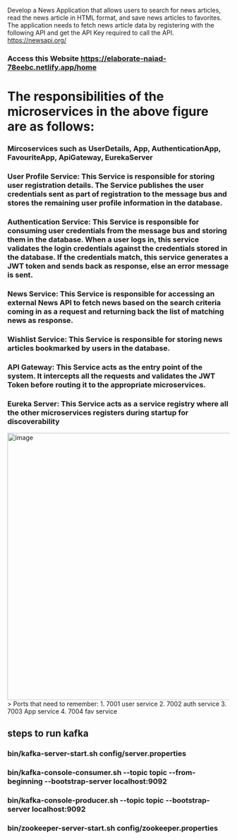 Develop a News Application that allows users to search for news articles, read the news article in HTML format, and save news articles to favorites.
The application needs to fetch news article data by registering with the following API and get the API Key required to call the API.
https://newsapi.org/
### Access this Website https://elaborate-naiad-78eebc.netlify.app/home
# The responsibilities of the microservices in the above figure are as follows:
### Mircoservices such as UserDetails, App, AuthenticationApp, FavouriteApp, ApiGateway, EurekaServer
### User Profile Service: This Service is responsible for storing user registration details. The Service publishes the user credentials sent as part of registration to the message bus and stores the remaining user profile information in the database.
### Authentication Service: This Service is responsible for consuming user credentials from the message bus and storing them in the database. When a user logs in, this service validates the login credentials against the credentials stored in the database. If the credentials match, this service generates a JWT token and sends back as response, else an error message is sent.
### News Service: This Service is responsible for accessing an external News API to fetch news based on the search criteria coming in as a request and returning back the list of matching news as response.
### Wishlist Service: This Service is responsible for storing news articles bookmarked by users in the database.
### API Gateway: This Service acts as the entry point of the system. It intercepts all the requests and validates the JWT Token before routing it to the appropriate microservices.
### Eureka Server: This Service acts as a service registry where all the other microservices registers during startup for discoverability

<img width="605" alt="image" style="textalign:center;" src="https://github.com/aniketmahure/newsapp/assets/56632536/71b338b2-5120-42c5-b329-ae5aaa28c922">


<br>
> Ports that need to remember:
1. 7001 user service
2. 7002 auth service
3. 7003 App service
4. 7004 fav service

## steps to run kafka
### bin/kafka-server-start.sh config/server.properties
### bin/kafka-console-consumer.sh --topic topic --from-beginning --bootstrap-server localhost:9092
### bin/kafka-console-producer.sh --topic topic --bootstrap-server localhost:9092
### bin/zookeeper-server-start.sh config/zookeeper.properties
